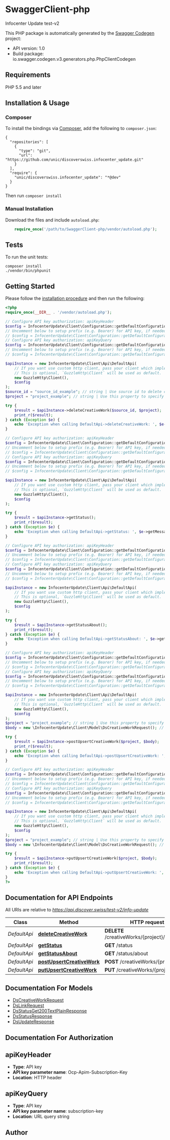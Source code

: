# SwaggerClient-php
Infocenter Update test-v2

This PHP package is automatically generated by the [Swagger Codegen](https://github.com/swagger-api/swagger-codegen) project:

- API version: 1.0
- Build package: io.swagger.codegen.v3.generators.php.PhpClientCodegen

## Requirements

PHP 5.5 and later

## Installation & Usage
### Composer

To install the bindings via [Composer](http://getcomposer.org/), add the following to `composer.json`:

```
{
  "repositories": [
    {
      "type": "git",
      "url": "https://github.com/unic/discoverswiss.infocenter_update.git"
    }
  ],
  "require": {
    "unic/discoverswiss.infocenter_update": "*@dev"
  }
}
```

Then run `composer install`

### Manual Installation

Download the files and include `autoload.php`:

```php
    require_once('/path/to/SwaggerClient-php/vendor/autoload.php');
```

## Tests

To run the unit tests:

```
composer install
./vendor/bin/phpunit
```

## Getting Started

Please follow the [installation procedure](#installation--usage) and then run the following:

```php
<?php
require_once(__DIR__ . '/vendor/autoload.php');

// Configure API key authorization: apiKeyHeader
$config = InfocenterUpdate\Client\Configuration::getDefaultConfiguration()->setApiKey('Ocp-Apim-Subscription-Key', 'YOUR_API_KEY');
// Uncomment below to setup prefix (e.g. Bearer) for API key, if needed
// $config = InfocenterUpdate\Client\Configuration::getDefaultConfiguration()->setApiKeyPrefix('Ocp-Apim-Subscription-Key', 'Bearer');
// Configure API key authorization: apiKeyQuery
$config = InfocenterUpdate\Client\Configuration::getDefaultConfiguration()->setApiKey('subscription-key', 'YOUR_API_KEY');
// Uncomment below to setup prefix (e.g. Bearer) for API key, if needed
// $config = InfocenterUpdate\Client\Configuration::getDefaultConfiguration()->setApiKeyPrefix('subscription-key', 'Bearer');

$apiInstance = new InfocenterUpdate\Client\Api\DefaultApi(
    // If you want use custom http client, pass your client which implements `GuzzleHttp\ClientInterface`.
    // This is optional, `GuzzleHttp\Client` will be used as default.
    new GuzzleHttp\Client(),
    $config
);
$source_id = "source_id_example"; // string | Use source id to delete creative works
$project = "project_example"; // string | Use this property to specify project

try {
    $result = $apiInstance->deleteCreativeWork($source_id, $project);
    print_r($result);
} catch (Exception $e) {
    echo 'Exception when calling DefaultApi->deleteCreativeWork: ', $e->getMessage(), PHP_EOL;
}

// Configure API key authorization: apiKeyHeader
$config = InfocenterUpdate\Client\Configuration::getDefaultConfiguration()->setApiKey('Ocp-Apim-Subscription-Key', 'YOUR_API_KEY');
// Uncomment below to setup prefix (e.g. Bearer) for API key, if needed
// $config = InfocenterUpdate\Client\Configuration::getDefaultConfiguration()->setApiKeyPrefix('Ocp-Apim-Subscription-Key', 'Bearer');
// Configure API key authorization: apiKeyQuery
$config = InfocenterUpdate\Client\Configuration::getDefaultConfiguration()->setApiKey('subscription-key', 'YOUR_API_KEY');
// Uncomment below to setup prefix (e.g. Bearer) for API key, if needed
// $config = InfocenterUpdate\Client\Configuration::getDefaultConfiguration()->setApiKeyPrefix('subscription-key', 'Bearer');

$apiInstance = new InfocenterUpdate\Client\Api\DefaultApi(
    // If you want use custom http client, pass your client which implements `GuzzleHttp\ClientInterface`.
    // This is optional, `GuzzleHttp\Client` will be used as default.
    new GuzzleHttp\Client(),
    $config
);

try {
    $result = $apiInstance->getStatus();
    print_r($result);
} catch (Exception $e) {
    echo 'Exception when calling DefaultApi->getStatus: ', $e->getMessage(), PHP_EOL;
}

// Configure API key authorization: apiKeyHeader
$config = InfocenterUpdate\Client\Configuration::getDefaultConfiguration()->setApiKey('Ocp-Apim-Subscription-Key', 'YOUR_API_KEY');
// Uncomment below to setup prefix (e.g. Bearer) for API key, if needed
// $config = InfocenterUpdate\Client\Configuration::getDefaultConfiguration()->setApiKeyPrefix('Ocp-Apim-Subscription-Key', 'Bearer');
// Configure API key authorization: apiKeyQuery
$config = InfocenterUpdate\Client\Configuration::getDefaultConfiguration()->setApiKey('subscription-key', 'YOUR_API_KEY');
// Uncomment below to setup prefix (e.g. Bearer) for API key, if needed
// $config = InfocenterUpdate\Client\Configuration::getDefaultConfiguration()->setApiKeyPrefix('subscription-key', 'Bearer');

$apiInstance = new InfocenterUpdate\Client\Api\DefaultApi(
    // If you want use custom http client, pass your client which implements `GuzzleHttp\ClientInterface`.
    // This is optional, `GuzzleHttp\Client` will be used as default.
    new GuzzleHttp\Client(),
    $config
);

try {
    $result = $apiInstance->getStatusAbout();
    print_r($result);
} catch (Exception $e) {
    echo 'Exception when calling DefaultApi->getStatusAbout: ', $e->getMessage(), PHP_EOL;
}

// Configure API key authorization: apiKeyHeader
$config = InfocenterUpdate\Client\Configuration::getDefaultConfiguration()->setApiKey('Ocp-Apim-Subscription-Key', 'YOUR_API_KEY');
// Uncomment below to setup prefix (e.g. Bearer) for API key, if needed
// $config = InfocenterUpdate\Client\Configuration::getDefaultConfiguration()->setApiKeyPrefix('Ocp-Apim-Subscription-Key', 'Bearer');
// Configure API key authorization: apiKeyQuery
$config = InfocenterUpdate\Client\Configuration::getDefaultConfiguration()->setApiKey('subscription-key', 'YOUR_API_KEY');
// Uncomment below to setup prefix (e.g. Bearer) for API key, if needed
// $config = InfocenterUpdate\Client\Configuration::getDefaultConfiguration()->setApiKeyPrefix('subscription-key', 'Bearer');

$apiInstance = new InfocenterUpdate\Client\Api\DefaultApi(
    // If you want use custom http client, pass your client which implements `GuzzleHttp\ClientInterface`.
    // This is optional, `GuzzleHttp\Client` will be used as default.
    new GuzzleHttp\Client(),
    $config
);
$project = "project_example"; // string | Use this property to specify project
$body = new \InfocenterUpdate\Client\Model\DsCreativeWorkRequest(); // \InfocenterUpdate\Client\Model\DsCreativeWorkRequest | 

try {
    $result = $apiInstance->postUpsertCreativeWork($project, $body);
    print_r($result);
} catch (Exception $e) {
    echo 'Exception when calling DefaultApi->postUpsertCreativeWork: ', $e->getMessage(), PHP_EOL;
}

// Configure API key authorization: apiKeyHeader
$config = InfocenterUpdate\Client\Configuration::getDefaultConfiguration()->setApiKey('Ocp-Apim-Subscription-Key', 'YOUR_API_KEY');
// Uncomment below to setup prefix (e.g. Bearer) for API key, if needed
// $config = InfocenterUpdate\Client\Configuration::getDefaultConfiguration()->setApiKeyPrefix('Ocp-Apim-Subscription-Key', 'Bearer');
// Configure API key authorization: apiKeyQuery
$config = InfocenterUpdate\Client\Configuration::getDefaultConfiguration()->setApiKey('subscription-key', 'YOUR_API_KEY');
// Uncomment below to setup prefix (e.g. Bearer) for API key, if needed
// $config = InfocenterUpdate\Client\Configuration::getDefaultConfiguration()->setApiKeyPrefix('subscription-key', 'Bearer');

$apiInstance = new InfocenterUpdate\Client\Api\DefaultApi(
    // If you want use custom http client, pass your client which implements `GuzzleHttp\ClientInterface`.
    // This is optional, `GuzzleHttp\Client` will be used as default.
    new GuzzleHttp\Client(),
    $config
);
$project = "project_example"; // string | Use this property to specify project
$body = new \InfocenterUpdate\Client\Model\DsCreativeWorkRequest(); // \InfocenterUpdate\Client\Model\DsCreativeWorkRequest | 

try {
    $result = $apiInstance->putUpsertCreativeWork($project, $body);
    print_r($result);
} catch (Exception $e) {
    echo 'Exception when calling DefaultApi->putUpsertCreativeWork: ', $e->getMessage(), PHP_EOL;
}
?>
```

## Documentation for API Endpoints

All URIs are relative to *https://api.discover.swiss/test-v2/info-update*

Class | Method | HTTP request | Description
------------ | ------------- | ------------- | -------------
*DefaultApi* | [**deleteCreativeWork**](docs/Api/DefaultApi.md#deletecreativework) | **DELETE** /creativeWorks/{project}/{sourceId} | DeleteCreativeWork
*DefaultApi* | [**getStatus**](docs/Api/DefaultApi.md#getstatus) | **GET** /status | GetStatus
*DefaultApi* | [**getStatusAbout**](docs/Api/DefaultApi.md#getstatusabout) | **GET** /status/about | GetStatusAbout
*DefaultApi* | [**postUpsertCreativeWork**](docs/Api/DefaultApi.md#postupsertcreativework) | **POST** /creativeWorks/{project} | PostUpsertCreativeWork
*DefaultApi* | [**putUpsertCreativeWork**](docs/Api/DefaultApi.md#putupsertcreativework) | **PUT** /creativeWorks/{project} | PutUpsertCreativeWork

## Documentation For Models

 - [DsCreativeWorkRequest](docs/Model/DsCreativeWorkRequest.md)
 - [DsLinkRequest](docs/Model/DsLinkRequest.md)
 - [DsStatusGet200TextPlainResponse](docs/Model/DsStatusGet200TextPlainResponse.md)
 - [DsStatusResponse](docs/Model/DsStatusResponse.md)
 - [DsUpdateResponse](docs/Model/DsUpdateResponse.md)

## Documentation For Authorization


## apiKeyHeader

- **Type**: API key
- **API key parameter name**: Ocp-Apim-Subscription-Key
- **Location**: HTTP header

## apiKeyQuery

- **Type**: API key
- **API key parameter name**: subscription-key
- **Location**: URL query string


## Author



